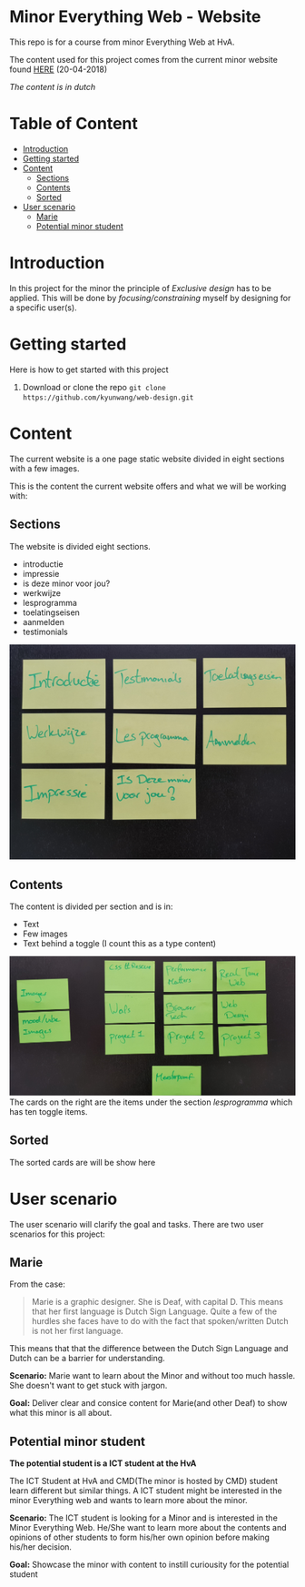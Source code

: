 # Minor Everything Web - Website
This repo is for a course from minor Everything Web at HvA. 

The content used for this project comes from the current minor website found [HERE][current] (20-04-2018)

*The content is in dutch*

# Table of Content
- [Introduction](#introduction)
- [Getting started](#getting-started)
- [Content](#content)
	- [Sections](#sections)
	- [Contents](#contents)
	- [Sorted](#sorted)
- [User scenario](#user-scenario)
	- [Marie](#marie)
	- [Potential minor student](#potential-minor-student)



# Introduction
In this project for the minor the principle of *Exclusive design* has to be applied. This will be done by *focusing/constraining* myself by designing for a specific user(s).

<!-- Principle of http://bokardo.com/principles-of-user-interface-design/ too? -->
<!-- Principles of ai too? e.g. browsing behaviour and sort/filtering -->

# Getting started
Here is how to get started with this project
1. Download or clone the repo `git clone https://github.com/kyunwang/web-design.git`
<!-- 2. Run `cd minor-website` -->
<!-- 3. Run `npm install` or `yarn` -->
<!-- 4. Do a `npm start` -->
<!-- 5. Go to [localhost:3200](localhost:3200) and you are ready to go. -->

# Content
The current website is a one page static website divided in eight sections with a few images.

This is the content the current website offers and what we will be working with:

## Sections
The website is divided eight sections.

- introductie
- impressie
- is deze minor voor jou?
- werkwijze
- lesprogramma
- toelatingseisen
- aanmelden
- testimonials

![](doc/images/sections.jpg)

## Contents
The content is divided per section and is in:
- Text
- Few images
- Text behind a toggle (I count this as a type content)

![](doc/images/content.jpg)
The cards on the right are the items under the section *lesprogramma* which has ten toggle items.

## Sorted
The sorted cards are will be show here


# User scenario
The user scenario will clarify the goal and tasks. There are two user scenarios for this project:

## Marie
From the case:
>Marie is a graphic designer. She is Deaf, with capital D. This means that her first language is Dutch Sign Language. Quite a few of the hurdles she faces have to do with the fact that spoken/written Dutch is not her first language.

This means that that the difference between the Dutch Sign Language and Dutch can be a barrier for understanding.

**Scenario:** Marie want to learn about the Minor and without too much hassle. She doesn't want to get stuck with jargon.

**Goal:** Deliver clear and consice content for Marie(and other Deaf) to show what this minor is all about.

## Potential minor student
**The potential student is a ICT student at the HvA**

The ICT Student at HvA and CMD(The minor is hosted by CMD) student learn different but similar things. A ICT student might be interested in the minor Everything web and wants to learn more about the minor.

**Scenario:** The ICT student is looking for a Minor and is interested in the Minor Everything Web. He/She want to learn more about the contents and opinions of other students to form his/her own opinion before making his/her decision.

**Goal:** Showcase the minor with content to instill curiousity for the potential student


[current]: https://cmda.github.io/minor-everything-web/

[article]: http://bokardo.com/principles-of-user-interface-design/